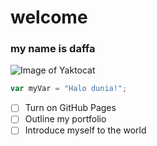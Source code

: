 # welcome
### my name is daffa
![Image of Yaktocat](https://octodex.github.com/images/yaktocat.png)

``` javascript 
var myVar = "Halo dunia!"; 
```
- [ ] Turn on GitHub Pages
- [ ] Outline my portfolio
- [ ] Introduce myself to the world
